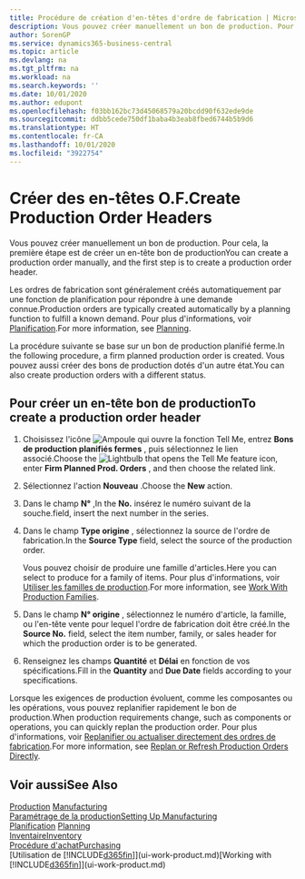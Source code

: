 ```yaml
---
title: Procédure de création d'en-têtes d'ordre de fabrication | Microsoft Docs
description: Vous pouvez créer manuellement un bon de production. Pour cela, la première étape est de créer un en-tête bon de production
author: SorenGP
ms.service: dynamics365-business-central
ms.topic: article
ms.devlang: na
ms.tgt_pltfrm: na
ms.workload: na
ms.search.keywords: ''
ms.date: 10/01/2020
ms.author: edupont
ms.openlocfilehash: f03bb162bc73d45068579a20bcdd90f632ede9de
ms.sourcegitcommit: ddbb5cede750df1baba4b3eab8fbed6744b5b9d6
ms.translationtype: HT
ms.contentlocale: fr-CA
ms.lasthandoff: 10/01/2020
ms.locfileid: "3922754"
---
```

# <a name="create-production-order-headers"></a><span data-ttu-id="5bab0-103">Créer des en-têtes O.F.</span><span class="sxs-lookup"><span data-stu-id="5bab0-103">Create Production Order Headers</span></span>
<span data-ttu-id="5bab0-104">Vous pouvez créer manuellement un bon de production. Pour cela, la première étape est de créer un en-tête bon de production</span><span class="sxs-lookup"><span data-stu-id="5bab0-104">You can create a production order manually, and the first step is to create a production order header.</span></span>

<span data-ttu-id="5bab0-105">Les ordres de fabrication sont généralement créés automatiquement par une fonction de planification pour répondre à une demande connue.</span><span class="sxs-lookup"><span data-stu-id="5bab0-105">Production orders are typically created automatically by a planning function to fulfill a known demand.</span></span> <span data-ttu-id="5bab0-106">Pour plus d'informations, voir [Planification](production-planning.md).</span><span class="sxs-lookup"><span data-stu-id="5bab0-106">For more information, see [Planning](production-planning.md).</span></span>   

<span data-ttu-id="5bab0-107">La procédure suivante se base sur un bon de production planifié ferme.</span><span class="sxs-lookup"><span data-stu-id="5bab0-107">In the following procedure, a firm planned production order is created.</span></span> <span data-ttu-id="5bab0-108">Vous pouvez aussi créer des bons de production dotés d'un autre état.</span><span class="sxs-lookup"><span data-stu-id="5bab0-108">You can also create production orders with a different status.</span></span>  

## <a name="to-create-a-production-order-header"></a><span data-ttu-id="5bab0-109">Pour créer un en-tête bon de production</span><span class="sxs-lookup"><span data-stu-id="5bab0-109">To create a production order header</span></span>  
1.  <span data-ttu-id="5bab0-110">Choisissez l'icône ![Ampoule qui ouvre la fonction Tell Me](media/ui-search/search_small.png "Dites-moi ce que vous voulez faire"), entrez **Bons de production planifiés fermes** , puis sélectionnez le lien associé.</span><span class="sxs-lookup"><span data-stu-id="5bab0-110">Choose the ![Lightbulb that opens the Tell Me feature](media/ui-search/search_small.png "Tell me what you want to do") icon, enter **Firm Planned Prod. Orders** , and then choose the related link.</span></span>  
2.  <span data-ttu-id="5bab0-111">Sélectionnez l'action **Nouveau** .</span><span class="sxs-lookup"><span data-stu-id="5bab0-111">Choose the **New** action.</span></span>  
3.  <span data-ttu-id="5bab0-112">Dans le champ **N°** ,</span><span class="sxs-lookup"><span data-stu-id="5bab0-112">In the **No.**</span></span> <span data-ttu-id="5bab0-113">insérez le numéro suivant de la souche.</span><span class="sxs-lookup"><span data-stu-id="5bab0-113">field, insert the next number in the series.</span></span>  
4.  <span data-ttu-id="5bab0-114">Dans le champ **Type origine** , sélectionnez la source de l'ordre de fabrication.</span><span class="sxs-lookup"><span data-stu-id="5bab0-114">In the **Source Type** field, select the source of the production order.</span></span>

    <span data-ttu-id="5bab0-115">Vous pouvez choisir de produire une famille d'articles.</span><span class="sxs-lookup"><span data-stu-id="5bab0-115">Here you can select to produce for a family of items.</span></span> <span data-ttu-id="5bab0-116">Pour plus d'informations, voir [Utiliser les familles de production](production-how-work-family.md).</span><span class="sxs-lookup"><span data-stu-id="5bab0-116">For more information, see [Work With Production Families](production-how-work-family.md).</span></span>
5.  <span data-ttu-id="5bab0-117">Dans le champ **N° origine** , sélectionnez le numéro d'article, la famille, ou l'en-tête vente pour lequel l'ordre de fabrication doit être créé.</span><span class="sxs-lookup"><span data-stu-id="5bab0-117">In the **Source No.** field, select the item number, family, or sales header for which the production order is to be generated.</span></span>  
6.  <span data-ttu-id="5bab0-118">Renseignez les champs **Quantité** et **Délai** en fonction de vos spécifications.</span><span class="sxs-lookup"><span data-stu-id="5bab0-118">Fill in the **Quantity** and **Due Date** fields according to your specifications.</span></span>  

<span data-ttu-id="5bab0-119">Lorsque les exigences de production évoluent, comme les composantes ou les opérations, vous pouvez replanifier rapidement le bon de production.</span><span class="sxs-lookup"><span data-stu-id="5bab0-119">When production requirements change, such as components or operations, you can quickly replan the production order.</span></span> <span data-ttu-id="5bab0-120">Pour plus d'informations, voir [Replanifier ou actualiser directement des ordres de fabrication](production-how-to-replan-refresh-production-orders.md).</span><span class="sxs-lookup"><span data-stu-id="5bab0-120">For more information, see [Replan or Refresh Production Orders Directly](production-how-to-replan-refresh-production-orders.md).</span></span> 

## <a name="see-also"></a><span data-ttu-id="5bab0-121">Voir aussi</span><span class="sxs-lookup"><span data-stu-id="5bab0-121">See Also</span></span>  
<span data-ttu-id="5bab0-122">[Production](production-manage-manufacturing.md)  </span><span class="sxs-lookup"><span data-stu-id="5bab0-122">[Manufacturing](production-manage-manufacturing.md)  </span></span>  
[<span data-ttu-id="5bab0-123">Paramétrage de la production</span><span class="sxs-lookup"><span data-stu-id="5bab0-123">Setting Up Manufacturing</span></span>](production-configure-production-processes.md)  
<span data-ttu-id="5bab0-124">[Planification](production-planning.md)    </span><span class="sxs-lookup"><span data-stu-id="5bab0-124">[Planning](production-planning.md)    </span></span>  
[<span data-ttu-id="5bab0-125">Inventaire</span><span class="sxs-lookup"><span data-stu-id="5bab0-125">Inventory</span></span>](inventory-manage-inventory.md)  
[<span data-ttu-id="5bab0-126">Procédure d'achat</span><span class="sxs-lookup"><span data-stu-id="5bab0-126">Purchasing</span></span>](purchasing-manage-purchasing.md)  
<span data-ttu-id="5bab0-127">[Utilisation de [!INCLUDE[d365fin](includes/d365fin_md.md)]](ui-work-product.md)</span><span class="sxs-lookup"><span data-stu-id="5bab0-127">[Working with [!INCLUDE[d365fin](includes/d365fin_md.md)]](ui-work-product.md)</span></span>
